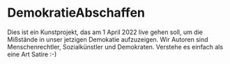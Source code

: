 # DemokratieAbschaffen
Dies ist ein Kunstprojekt, das am 1 April 2022 live gehen soll, um die Mißstände in unser jetzigen Demokatie aufzuzeigen.
Wir Autoren sind Menschenrechtler, Sozialkünstler und Demokraten.
Verstehe es einfach als eine Art Satire :-)
